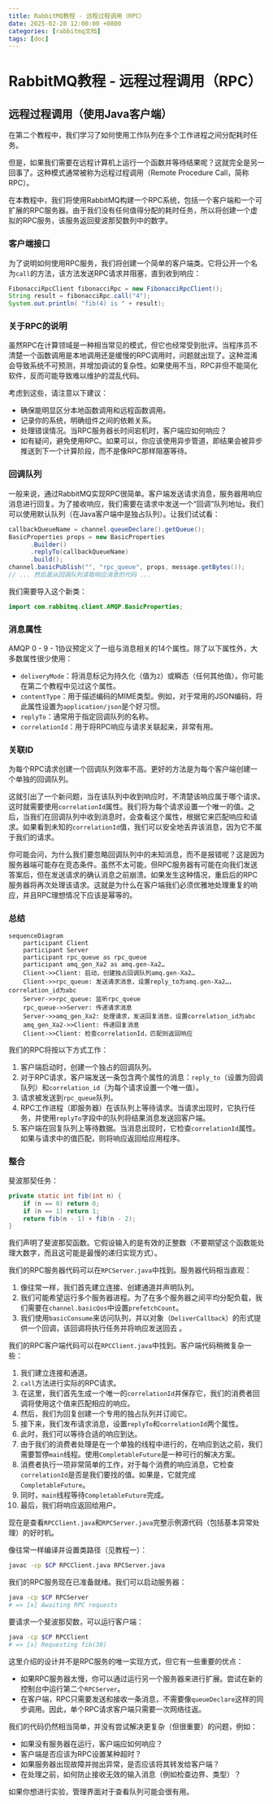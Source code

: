 ```yaml
---
title: RabbitMQ教程 - 远程过程调用（RPC）
date: 2025-02-20 12:00:00 +0800
categories: [rabbitmq文档]
tags: [doc]
---
```

# RabbitMQ教程 - 远程过程调用（RPC）
## 远程过程调用（使用Java客户端）
在第二个教程中，我们学习了如何使用工作队列在多个工作进程之间分配耗时任务。

但是，如果我们需要在远程计算机上运行一个函数并等待结果呢？这就完全是另一回事了。这种模式通常被称为远程过程调用（Remote Procedure Call，简称RPC）。

在本教程中，我们将使用RabbitMQ构建一个RPC系统，包括一个客户端和一个可扩展的RPC服务器。由于我们没有任何值得分配的耗时任务，所以将创建一个虚拟的RPC服务，该服务返回斐波那契数列中的数字。
### 客户端接口
为了说明如何使用RPC服务，我们将创建一个简单的客户端类。它将公开一个名为`call`的方法，该方法发送RPC请求并阻塞，直到收到响应：
```java
FibonacciRpcClient fibonacciRpc = new FibonacciRpcClient();
String result = fibonacciRpc.call("4");
System.out.println( "fib(4) is " + result);
```
### 关于RPC的说明
虽然RPC在计算领域是一种相当常见的模式，但它也经常受到批评。当程序员不清楚一个函数调用是本地调用还是缓慢的RPC调用时，问题就出现了。这种混淆会导致系统不可预测，并增加调试的复杂性。如果使用不当，RPC非但不能简化软件，反而可能导致难以维护的混乱代码。

考虑到这些，请注意以下建议：
- 确保能明显区分本地函数调用和远程函数调用。
- 记录你的系统，明确组件之间的依赖关系。
- 处理错误情况。当RPC服务器长时间宕机时，客户端应如何响应？
- 如有疑问，避免使用RPC。如果可以，你应该使用异步管道，即结果会被异步推送到下一个计算阶段，而不是像RPC那样阻塞等待。
### 回调队列
一般来说，通过RabbitMQ实现RPC很简单。客户端发送请求消息，服务器用响应消息进行回复。为了接收响应，我们需要在请求中发送一个“回调”队列地址。我们可以使用默认队列（在Java客户端中是独占队列）。让我们试试看：
```java
callbackQueueName = channel.queueDeclare().getQueue();
BasicProperties props = new BasicProperties
      .Builder()
      .replyTo(callbackQueueName)
      .build();
channel.basicPublish("", "rpc_queue", props, message.getBytes());
// ... 然后是从回调队列读取响应消息的代码 ...
```
我们需要导入这个新类：
```java
import com.rabbitmq.client.AMQP.BasicProperties;
```
### 消息属性
AMQP 0 - 9 - 1协议预定义了一组与消息相关的14个属性。除了以下属性外，大多数属性很少使用：
- `deliveryMode`：将消息标记为持久化（值为`2`）或瞬态（任何其他值）。你可能在第二个教程中见过这个属性。
- `contentType`：用于描述编码的MIME类型。例如，对于常用的JSON编码，将此属性设置为`application/json`是个好习惯。
- `replyTo`：通常用于指定回调队列的名称。
- `correlationId`：用于将RPC响应与请求关联起来，非常有用。
### 关联ID
为每个RPC请求创建一个回调队列效率不高。更好的方法是为每个客户端创建一个单独的回调队列。

这就引出了一个新问题，当在该队列中收到响应时，不清楚该响应属于哪个请求。这时就需要使用`correlationId`属性。我们将为每个请求设置一个唯一的值。之后，当我们在回调队列中收到消息时，会查看这个属性，根据它来匹配响应和请求。如果看到未知的`correlationId`值，我们可以安全地丢弃该消息，因为它不属于我们的请求。

你可能会问，为什么我们要忽略回调队列中的未知消息，而不是报错呢？这是因为服务器端可能存在竞态条件。虽然不太可能，但RPC服务器有可能在向我们发送答案后，但在发送请求的确认消息之前崩溃。如果发生这种情况，重启后的RPC服务器将再次处理该请求。这就是为什么在客户端我们必须优雅地处理重复的响应，并且RPC理想情况下应该是幂等的。
### 总结
```mermaid
sequenceDiagram
    participant Client
    participant Server
    participant rpc_queue as rpc_queue
    participant amq_gen_Xa2 as amq.gen-Xa2…
    Client->>Client: 启动，创建独占回调队列amq.gen-Xa2…
    Client->>rpc_queue: 发送请求消息，设置reply_to为amq.gen-Xa2…，correlation_id为abc
    Server->>rpc_queue: 监听rpc_queue
    rpc_queue->>Server: 传递请求消息
    Server->>amq_gen_Xa2: 处理请求，发送回复消息，设置correlation_id为abc
    amq_gen_Xa2->>Client: 传递回复消息
    Client->>Client: 检查correlationId，匹配则返回响应
```
我们的RPC将按以下方式工作：
1. 客户端启动时，创建一个独占的回调队列。
2. 对于RPC请求，客户端发送一条包含两个属性的消息：`reply_to`（设置为回调队列）和`correlation_id`（为每个请求设置一个唯一值）。
3. 请求被发送到`rpc_queue`队列。
4. RPC工作进程（即服务器）在该队列上等待请求。当请求出现时，它执行任务，并使用`replyTo`字段中的队列将结果消息发送回客户端。
5. 客户端在回复队列上等待数据。当消息出现时，它检查`correlationId`属性。如果与请求中的值匹配，则将响应返回给应用程序。
### 整合
斐波那契任务：
```java
private static int fib(int n) {
    if (n == 0) return 0;
    if (n == 1) return 1;
    return fib(n - 1) + fib(n - 2);
}
```
我们声明了斐波那契函数。它假设输入的是有效的正整数（不要期望这个函数能处理大数字，而且这可能是最慢的递归实现方式）。

我们的RPC服务器代码可以在`RPCServer.java`中找到。服务器代码相当直观：
1. 像往常一样，我们首先建立连接、创建通道并声明队列。
2. 我们可能希望运行多个服务器进程。为了在多个服务器之间平均分配负载，我们需要在`channel.basicQos`中设置`prefetchCount`。
3. 我们使用`basicConsume`来访问队列，并以对象（`DeliverCallback`）的形式提供一个回调，该回调将执行任务并将响应发送回去 。

我们的RPC客户端代码可以在`RPCClient.java`中找到。客户端代码稍微复杂一些：
1. 我们建立连接和通道。
2. `call`方法进行实际的RPC请求。
3. 在这里，我们首先生成一个唯一的`correlationId`并保存它，我们的消费者回调将使用这个值来匹配相应的响应。
4. 然后，我们为回复创建一个专用的独占队列并订阅它。
5. 接下来，我们发布请求消息，设置`replyTo`和`correlationId`两个属性。
6. 此时，我们可以等待合适的响应到达。
7. 由于我们的消费者处理是在一个单独的线程中进行的，在响应到达之前，我们需要暂停`main`线程。使用`CompletableFuture`是一种可行的解决方案。
8. 消费者执行一项非常简单的工作，对于每个消费的响应消息，它检查`correlationId`是否是我们要找的值。如果是，它就完成`CompletableFuture`。
9. 同时，`main`线程等待`CompletableFuture`完成。
10. 最后，我们将响应返回给用户。

现在是查看`RPCClient.java`和`RPCServer.java`完整示例源代码（包括基本异常处理）的好时机。

像往常一样编译并设置类路径（见教程一）：
```bash
javac -cp $CP RPCClient.java RPCServer.java
```
我们的RPC服务现在已准备就绪。我们可以启动服务器：
```bash
java -cp $CP RPCServer
# => [x] Awaiting RPC requests
```
要请求一个斐波那契数，可以运行客户端：
```bash
java -cp $CP RPCClient
# => [x] Requesting fib(30)
```
这里介绍的设计并不是RPC服务的唯一实现方式，但它有一些重要的优点：
- 如果RPC服务器太慢，你可以通过运行另一个服务器来进行扩展。尝试在新的控制台中运行第二个`RPCServer`。
- 在客户端，RPC只需要发送和接收一条消息，不需要像`queueDeclare`这样的同步调用。因此，单个RPC请求客户端只需要一次网络往返。

我们的代码仍然相当简单，并没有尝试解决更复杂（但很重要）的问题，例如：
- 如果没有服务器在运行，客户端应如何响应？
- 客户端是否应该为RPC设置某种超时？
- 如果服务器出现故障并抛出异常，是否应该将其转发给客户端？
- 在处理之前，如何防止接收无效的输入消息（例如检查边界、类型）？

如果你想进行实验，管理界面对于查看队列可能会很有用。 